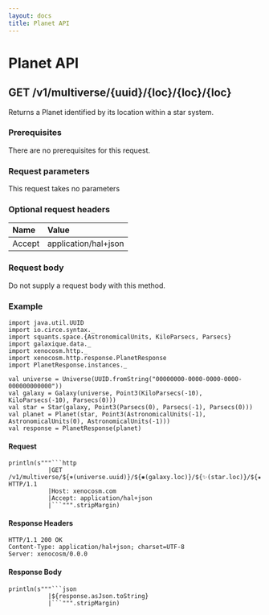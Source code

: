 ```yaml
---
layout: docs
title: Planet API
---
```


# Planet API

## GET /v1/multiverse/{uuid}/{loc}/{loc}/{loc}

Returns a Planet identified by its location within a star system.

### Prerequisites

There are no prerequisites for this request.

### Request parameters

This request takes no parameters

### Optional request headers

| Name   | Value                |
|:-------|:---------------------|
| Accept | application/hal+json |

### Request body

Do not supply a request body with this method.

### Example

```tut:invisible
import java.util.UUID
import io.circe.syntax._
import squants.space.{AstronomicalUnits, KiloParsecs, Parsecs}
import galaxique.data._
import xenocosm.http._
import xenocosm.http.response.PlanetResponse
import PlanetResponse.instances._

val universe = Universe(UUID.fromString("00000000-0000-0000-0000-000000000000"))
val galaxy = Galaxy(universe, Point3(KiloParsecs(-10), KiloParsecs(-10), Parsecs(0)))
val star = Star(galaxy, Point3(Parsecs(0), Parsecs(-1), Parsecs(0)))
val planet = Planet(star, Point3(AstronomicalUnits(-1), AstronomicalUnits(0), AstronomicalUnits(-1)))
val response = PlanetResponse(planet)
```

#### Request

```tut:passthrough
println(s"""```http
           |GET /v1/multiverse/${⎈(universe.uuid)}/${✺(galaxy.loc)}/${✨(star.loc)}/${★(planet.loc)} HTTP/1.1
           |Host: xenocosm.com
           |Accept: application/hal+json
           |```""".stripMargin)
```

#### Response Headers

```http
HTTP/1.1 200 OK
Content-Type: application/hal+json; charset=UTF-8
Server: xenocosm/0.0.0
```

#### Response Body

```tut:passthrough
println(s"""```json
           |${response.asJson.toString}
           |```""".stripMargin)
```
